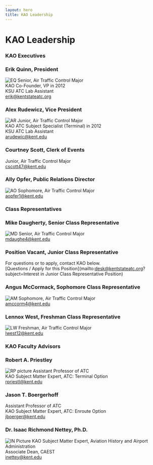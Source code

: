 ```yaml
---
layout: hero
title: KAO Leadership
---
```

# KAO Leadership

### KAO Executives

### Erik Quinn, President
![EQ](/assets/images/leadership/EQ.jpg)
Senior, Air Traffic Control Major  
KAO Co-Founder, VP in 2012  
KSU ATC Lab Assistant  
[erik@kentstateatc.org](mailto:erik@kentstateatc.org)

### Alex Rudewicz, Vice President
![AR](/assets/images/leadership/AR.jpg)
Junior, Air Traffic Control Major  
KAO ATC Subject Specialist (Terminal) in 2012  
KSU ATC Lab Assistant  
[arudewic@kent.edu](mailto:arudewic@kent.edu)

### Courtney Scott, Clerk of Events
<!--[CS](/assets/images/leadership/CS.jpg)-->
Junior, Air Traffic Control Major  
[cscott47@kent.edu](mailto:cscott47@kent.edu)

### Ally Opfer, Public Relations Director
![AO](/assets/images/leadership/AO.jpg)
Sophomore, Air Traffic Control Major  
[aopfer1@kent.edu](mailto:aopfer1@kent.edu)


### Class Representatives

### Mike Daugherty, Senior Class Representative
![MD](/assets/images/leadership/MD.jpg)
Senior, Air Traffic Control Major  
[mdaughe4@kent.edu](mailto:mdaughe4@kent.edu)

### Position Vacant, Junior Class Representative
For questions or to apply, contact KAO below.  
[Questions / Apply for this Position](mailto:desk@kentstateatc.org?subject=Interest in Junior Class Representative Position)

### Angus McCormack, Sophomore Class Representative
![AM](/assets/images/leadership/AM.jpg)
Sophomore, Air Traffic Control Major  
[amccorm4@kent.edu](mailto:amccorma4@kent.edu)  

### Lennox West, Freshman Class Representative
![LW](/assets/images/leadership/LW.jpg)
Freshman, Air Traffic Control Major  
[lwest12@kent.edu](mailto:lwest12@kent.edu)  


<!--
## Subject Specialists

### Tyler Stanis, Flight Subject Specialist
Junior, Air Traffic Control and Flight Technology Double-Major  
KAO Flight Subject Specialist since 2012  
[tstanis@kent.edu](mailto:tstanis@kent.edu)  
![headshot](/assets/images/leadership/TS.jpg)


### Dan Schiff, Airline Operations Subject Specialist
Junior, Flight Technology Major  
[danschiffemail](mailto:danschiffemail)  
![headshot](/assets/images/leadership/DS.jpg)
-->


### KAO Faculty Advisors

### Robert A. Priestley
![RP picture](/assets/images/leadership/RP.jpg)
Assistant Professor of ATC  
KAO Subject Matter Expert, ATC: Terminal Option  
[rpriestl@kent.edu](mailto:rpriestl@kent.edu)  



### Jason T. Boergerhoff
Assistant Professor of ATC  
KAO Subject Matter Expert, ATC: Enroute Option  
[jboerger@kent.edu](mailto:jboerger@kent.edu)


### Dr. Isaac Richmond Nettey, Ph.D.
![IN Picture](/assets/images/leadership/IN.jpg)
KAO Subject Matter Expert, Aviation History and Airport Administration  
Associate Dean, CAEST  
[inettey@kent.edu](mailto:inettey@kent.edu)  


